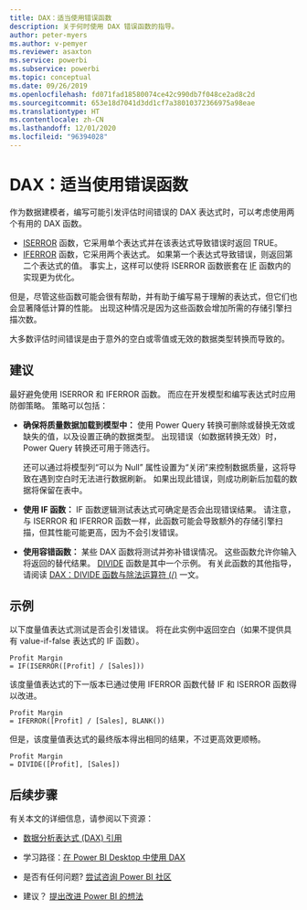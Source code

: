 ```yaml
---
title: DAX：适当使用错误函数
description: 关于何时使用 DAX 错误函数的指导。
author: peter-myers
ms.author: v-pemyer
ms.reviewer: asaxton
ms.service: powerbi
ms.subservice: powerbi
ms.topic: conceptual
ms.date: 09/26/2019
ms.openlocfilehash: fd071fad18580074ce42c990db7f048ce2ad8c2d
ms.sourcegitcommit: 653e18d7041d3dd1cf7a38010372366975a98eae
ms.translationtype: HT
ms.contentlocale: zh-CN
ms.lasthandoff: 12/01/2020
ms.locfileid: "96394028"
---
```

# <a name="dax-appropriate-use-of-error-functions"></a>DAX：适当使用错误函数

作为数据建模者，编写可能引发评估时间错误的 DAX 表达式时，可以考虑使用两个有用的 DAX 函数。

- [ISERROR](/dax/iserror-function-dax) 函数，它采用单个表达式并在该表达式导致错误时返回 TRUE。
- [IFERROR](/dax/iferror-function-dax) 函数，它采用两个表达式。 如果第一个表达式导致错误，则返回第二个表达式的值。 事实上，这样可以使将 ISERROR 函数嵌套在 [IF](/dax/if-function-dax) 函数内的实现更为优化。

但是，尽管这些函数可能会很有帮助，并有助于编写易于理解的表达式，但它们也会显著降低计算的性能。 出现这种情况是因为这些函数会增加所需的存储引擎扫描次数。

大多数评估时间错误是由于意外的空白或零值或无效的数据类型转换而导致的。

## <a name="recommendations"></a>建议

最好避免使用 ISERROR 和 IFERROR 函数。 而应在开发模型和编写表达式时应用防御策略。 策略可以包括：

- **确保将质量数据加载到模型中：** 使用 Power Query 转换可删除或替换无效或缺失的值，以及设置正确的数据类型。 出现错误（如数据转换无效）时，Power Query 转换还可用于筛选行。

    还可以通过将模型列“可以为 Null”  属性设置为“关闭”来控制数据质量，这将导致在遇到空白时无法进行数据刷新。 如果出现此错误，则成功刷新后加载的数据将保留在表中。
- **使用 IF 函数：** IF 函数逻辑测试表达式可确定是否会出现错误结果。 请注意，与 ISERROR 和 IFERROR 函数一样，此函数可能会导致额外的存储引擎扫描，但其性能可能更高，因为不会引发错误。
- **使用容错函数：** 某些 DAX 函数将测试并弥补错误情况。 这些函数允许你输入将返回的替代结果。 [DIVIDE](/dax/divide-function-dax) 函数是其中一个示例。 有关此函数的其他指导，请阅读 [DAX：DIVIDE 函数与除法运算符 (/)](dax-divide-function-operator.md) 一文。

## <a name="example"></a>示例

以下度量值表达式测试是否会引发错误。 将在此实例中返回空白（如果不提供具有 value-if-false 表达式的 IF 函数）。

```dax
Profit Margin
= IF(ISERROR([Profit] / [Sales]))
```

该度量值表达式的下一版本已通过使用 IFERROR 函数代替 IF 和 ISERROR 函数得以改进。

```dax
Profit Margin
= IFERROR([Profit] / [Sales], BLANK())
```

但是，该度量值表达式的最终版本得出相同的结果，不过更高效更顺畅。

```dax
Profit Margin
= DIVIDE([Profit], [Sales])
```

## <a name="next-steps"></a>后续步骤

有关本文的详细信息，请参阅以下资源：

- [数据分析表达式 (DAX) 引用](/dax/)

- 学习路径：[在 Power BI Desktop 中使用 DAX](/learn/paths/dax-power-bi/)
- 是否有任何问题? [尝试咨询 Power BI 社区](https://community.powerbi.com/)
- 建议？ [提出改进 Power BI 的想法](https://ideas.powerbi.com)